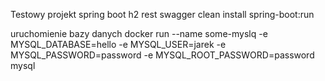 Testowy projekt spring boot h2 rest swagger
clean install spring-boot:run

uruchomienie bazy danych
docker run --name some-myslq -e MYSQL_DATABASE=hello -e MYSQL_USER=jarek -e MYSQL_PASSWORD=password -e MYSQL_ROOT_PASSWORD=password mysql
